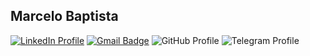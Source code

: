 ## Marcelo Baptista

[![LinkedIn Profile](https://img.shields.io/badge/LinkedIn-blue?style=flat-square&logo=linkedin&labelColor=blue&url=https://www.linkedin.com/in/marcelocbaptista/)](hhttps://www.linkedin.com/in/marcelocbaptista/)
[![Gmail Badge](https://img.shields.io/badge/-Gmail-c14438?style=flat-square&logo=Gmail&logoColor=white&url=mailto:marcelocbaptista@gmail.com)](mailto:marcelocbaptista@gmail.com)
![GitHub Profile](https://img.shields.io/badge/GitHub-lightgrey?style=flat-square&logo=github&url=https://github.com/marcelobaptista)
![Telegram Profile](https://img.shields.io/badge/Telegram-grey?style=flat-square&logo=telegram&url=https://telegram.me/marcelobaptista)
